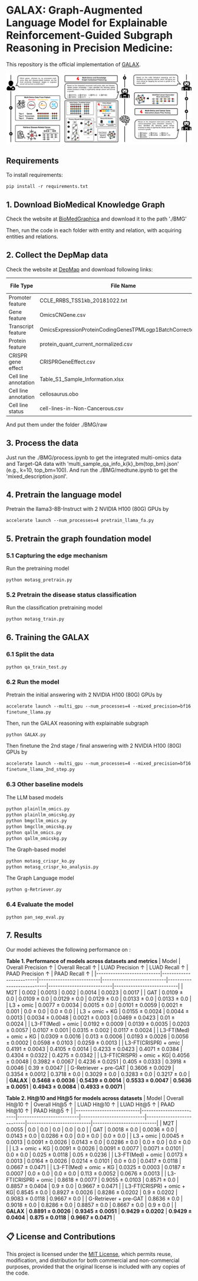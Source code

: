 # GALAX: Graph-Augmented Language Model for Explainable Reinforcement-Guided Subgraph Reasoning in Precision Medicine: 

This repository is the official implementation of [GALAX](). 

![Figure1](./Figures/Figure2.png)

## Requirements

To install requirements:

```setup
pip install -r requirements.txt
```

## 1. Download BioMedical Knowledge Graph
Check the website at [BioMedGraphica](https://github.com/FuhaiLiAiLab/BioMedGraphica) and download it to the path './BMG'

Then, run the code in each folder with entity and relation, with acquiring entities and relations.

## 2. Collect the DepMap data
Check the website at [DepMap](https://depmap.org/portal/data_page/?tab=overview) and download following links:

| **File Type**           | **File Name**                          | **Download Site**                                                                 |
|-------------------------|----------------------------------------|-----------------------------------------------------------------------------------|
| Promoter feature        | CCLE_RRBS_TSS1kb_20181022.txt          | [Link](https://depmap.org/portal/data_page/?tab=allData)                         |
| Gene feature            | OmicsCNGene.csv                        | [Link](https://depmap.org/portal/data_page/?tab=allData)                         |
| Transcript feature      | OmicsExpressionProteinCodingGenesTPMLogp1BatchCorrected.csv                  | [Link](https://depmap.org/portal/data_page/?tab=allData)                         |
| Protein feature         | protein_quant_current_normalized.csv   | [Link](https://depmap.org/portal/data_page/?tab=allData)                         |
| CRISPR gene effect      | CRISPRGeneEffect.csv                   | [Link](https://depmap.org/portal/data_page/?tab=allData)                         |
| Cell line annotation    | Table_S1_Sample_Information.xlsx       | [Link](https://depmap.org/portal/data_page/?tab=allData)                         |
| Cell line annotation    | cellosaurus.obo                        | [Link](https://ftp.expasy.org/databases/cellosaurus/cellosaurus.obo)            |
| Cell line status        | cell-lines-in-Non-Cancerous.csv        | [Link](https://depmap.org/portal/context/Non-Cancerous)                          |

And put them under the folder ./BMG/raw

## 3. Process the data
Just run the ./BMG/process.ipynb to get the integrated multi-omics data and Target-QA data with 'multi_sample_qa_info_k{k}_bm{top_bm}.json' (e.g., k=10, top_bm=100). And run the ./BMG/medtune.ipynb to get the 'mixed_description.jsonl'.

## 4. Pretrain the language model
Pretrain the llama3-8B-Instruct with 2 NVIDIA H100 (80G) GPUs by
```
accelerate launch --num_processes=4 pretrain_llama_fa.py
```

## 5. Pretrain the graph foundation model
### 5.1 Capturing the edge mechanism
Run the pretraining model
```
python motasg_pretrain.py
```

### 5.2 Pretrain the disease status classification
Run the classification pretraining model
```
python motasg_train.py
```

## 6. Training the GALAX
### 6.1 Split the data 
```
python qa_train_test.py
```


### 6.2 Run the model
Pretrain the initial answering with 2 NVIDIA H100 (80G) GPUs by
```
accelerate launch --multi_gpu --num_processes=4 --mixed_precision=bf16 finetune_llama.py
```

Then, run the GALAX reasoning with explainable subgraph
```
python GALAX.py
```

Then finetune the 2nd stage / final answering with 2 NVIDIA H100 (80G) GPUs by
```
accelerate launch --multi_gpu --num_processes=4 --mixed_precision=bf16 finetune_llama_2nd_step.py
```


### 6.3 Other baseline models
The LLM based models
```
python plainllm_omics.py
python plainllm_omicskg.py
python bmgcllm_omics.py
python bmgcllm_omicskg.py
python qallm_omics.py
python qallm_omicskg.py
```

The Graph-based model
```
python motasg_crispr_ko.py
python motasg_crispr_ko_analysis.py
```

The Graph Language model
```
python g-Retriever.py
```


### 6.4 Evaluate the model
```
python pan_sep_eval.py
```

## 7. Results

Our model achieves the following performance on :

**Table 1. Performance of models across datasets and metrics**
| Model                      | Overall Precision ↑     | Overall Recall ↑        | LUAD Precision ↑         | LUAD Recall ↑            | PAAD Precision ↑         | PAAD Recall ↑            |
|---------------------------|-------------------------|--------------------------|---------------------------|---------------------------|---------------------------|---------------------------|
| M2T                       | 0.002                   | 0.0013                   | 0.002                     | 0.0014                    | 0.0023                    | 0.0017                    |
| GAT                       | 0.0109 ± 0.0            | 0.0109 ± 0.0             | 0.0129 ± 0.0              | 0.0129 ± 0.0              | 0.0133 ± 0.0              | 0.0133 ± 0.0              |
| L3 + omic                | 0.0077 ± 0.0034         | 0.0015 ± 0.0             | 0.0101 ± 0.0059           | 0.0021 ± 0.001            | 0.0 ± 0.0                 | 0.0 ± 0.0                 |
| L3 + omic + KG           | 0.0155 ± 0.0024         | 0.0044 ± 0.0013          | 0.0034 ± 0.0048           | 0.0021 ± 0.003            | 0.0469 ± 0.0423           | 0.01 ± 0.0024             |
| L3-FT(Med) + omic        | 0.0192 ± 0.0009         | 0.0139 ± 0.0035          | 0.0203 ± 0.0057           | 0.0107 ± 0.001            | 0.0315 ± 0.002            | 0.0117 ± 0.0024           |
| L3-FT(Med) + omic + KG   | 0.0309 ± 0.0016         | 0.013 ± 0.0006           | 0.0193 ± 0.0026           | 0.0056 ± 0.0002           | 0.0598 ± 0.0103           | 0.0259 ± 0.0013           |
| L3-FT(CRISPR) + omic     | 0.4191 ± 0.0043         | 0.4105 ± 0.0014          | 0.4233 ± 0.0423           | 0.4071 ± 0.0384           | 0.4304 ± 0.0322           | 0.4275 ± 0.0342           |
| L3-FT(CRISPR) + omic + KG| 0.4056 ± 0.0048         | 0.3982 ± 0.0067          | 0.4236 ± 0.0251           | 0.405 ± 0.0333            | 0.3918 ± 0.0046           | 0.39 ± 0.0047             |
| G-Retriever + pre-GAT    | 0.3606 ± 0.0029         | 0.3354 ± 0.0012          | 0.3718 ± 0.0              | 0.3029 ± 0.0              | 0.3283 ± 0.0              | 0.3217 ± 0.0              |
| **GALAX**                | **0.5468 ± 0.0036**     | **0.5439 ± 0.0014**      | **0.5533 ± 0.0047**       | **0.5636 ± 0.0051**       | **0.4943 ± 0.0084**       | **0.4933 ± 0.0071**       |



**Table 2. Hit@10 and Hit@5 for models across datasets**
| Model                      | Overall Hit@10 ↑        | Overall Hit@5 ↑         | LUAD Hit@10 ↑            | LUAD Hit@5 ↑             | PAAD Hit@10 ↑            | PAAD Hit@5 ↑             |
|---------------------------|-------------------------|--------------------------|---------------------------|---------------------------|---------------------------|---------------------------|
| M2T                       | 0.0055                  | 0.0                      | 0.0                       | 0.0                       | 0.0                       | 0.0                       |
| GAT                       | 0.0018 ± 0.0            | 0.0036 ± 0.0             | 0.0143 ± 0.0              | 0.0286 ± 0.0              | 0.0 ± 0.0                 | 0.0 ± 0.0                 |
| L3 + omic                | 0.0045 ± 0.0013         | 0.0091 ± 0.0026          | 0.0143 ± 0.0              | 0.0286 ± 0.0              | 0.0 ± 0.0                 | 0.0 ± 0.0                 |
| L3 + omic + KG           | 0.0091 ± 0.0026         | 0.0091 ± 0.0077          | 0.0071 ± 0.0101           | 0.0 ± 0.0                 | 0.025 ± 0.0118            | 0.05 ± 0.0236             |
| L3-FT(Med) + omic        | 0.0173 ± 0.0013         | 0.0164 ± 0.0026          | 0.0214 ± 0.0101           | 0.0 ± 0.0                 | 0.0417 ± 0.0118           | 0.0667 ± 0.0471           |
| L3-FT(Med) + omic + KG   | 0.0325 ± 0.0003         | 0.0187 ± 0.0007          | 0.0 ± 0.0                 | 0.0 ± 0.0                 | 0.113 ± 0.0052            | 0.0676 ± 0.0013           |
| L3-FT(CRISPR) + omic     | 0.8618 ± 0.0077         | 0.9055 ± 0.0103          | 0.8571 ± 0.0              | 0.8857 ± 0.0404           | 0.9 ± 0.0                 | 0.9667 ± 0.0471           |
| L3-FT(CRISPR) + omic + KG| 0.8545 ± 0.0            | 0.8927 ± 0.0026          | 0.8286 ± 0.0202           | 0.9 ± 0.0202              | 0.9083 ± 0.0118           | 0.9667 ± 0.0              |
| G-Retriever + pre-GAT    | 0.8636 ± 0.0            | 0.9018 ± 0.0             | 0.8286 ± 0.0              | 0.8857 ± 0.0              | 0.8667 ± 0.0              | 0.9 ± 0.0                 |
| **GALAX**                | **0.8891 ± 0.0026**     | **0.9345 ± 0.0051**      | **0.9429 ± 0.0202**       | **0.9429 ± 0.0404**       | **0.875 ± 0.0118**        | **0.9667 ± 0.0471**       |

 

## 📋 License and Contributions

This project is licensed under the [MIT License](LICENSE), which permits reuse, modification, and distribution for both commercial and non-commercial purposes, provided that the original license is included with any copies of the code.
